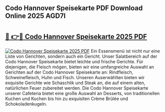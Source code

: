 ## Codo Hannover Speisekarte PDF Download Online 2025 AGD7I

# <h2><a href="http://gc9m6n9.nevu.top/?p=Codo+Hannover+Speisekarte">🔗 👉🔴 Codo Hannover Speisekarte 2025 PDF</a></h2>

[![Codo Hannover Speisekarte 2025 PDF](https://i.imgur.com/dBaPXMq.png)](http://gc9m6n9.nevu.top/?p=Codo+Hannover+Speisekarte)
Ein Essensmenü ist nicht nur eine Liste von Gerichten, sondern auch ein Gericht. Unser Salatbereich auf der Codo Hannover Speisekarte bietet leichte und frische Gerichte. Für diejenigen, die Fleisch mögen, bieten wir eine umfangreiche Auswahl an Gerichten auf der Codo Hannover Speisekarte an: Rindfleisch, Schweinefleisch, Huhn und Fisch. Unseren Auserwählten bieten wir exquisite Gerichte wie Schaschlik und Steak an, die auf einem alten, natürlichen Feuer zubereitet werden. Die Codo Hannover Speisekarte unserer Cafeteria bietet eine große Auswahl an Desserts, von traditionellen Kuchen und Kuchen bis hin zu exquisiten Crème Brûlée und Schokoladenkugeln.
